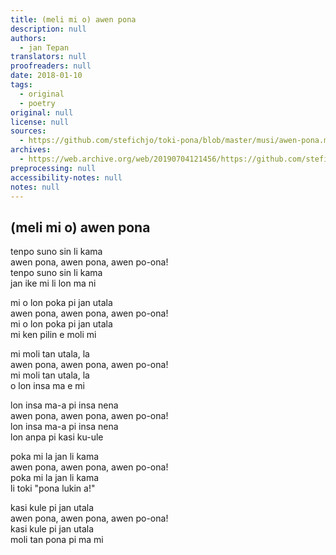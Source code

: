 ```yaml
---
title: (meli mi o) awen pona
description: null
authors:
  - jan Tepan
translators: null
proofreaders: null
date: 2018-01-10
tags:
  - original
  - poetry
original: null
license: null
sources:
  - https://github.com/stefichjo/toki-pona/blob/master/musi/awen-pona.md
archives:
  - https://web.archive.org/web/20190704121456/https://github.com/stefichjo/toki-pona/blob/master/musi/awen-pona.md
preprocessing: null
accessibility-notes: null
notes: null
---
```


## (meli mi o) awen pona

tenpo suno sin li kama  \
awen pona, awen pona, awen po-ona!  \
tenpo suno sin li kama  \
jan ike mi li lon ma ni

mi o lon poka pi jan utala  \
awen pona, awen pona, awen po-ona!  \
mi o lon poka pi jan utala  \
mi ken pilin e moli mi

mi moli tan utala, la  \
awen pona, awen pona, awen po-ona!  \
mi moli tan utala, la  \
o lon insa ma e mi

lon insa ma-a pi insa nena  \
awen pona, awen pona, awen po-ona!  \
lon insa ma-a pi insa nena  \
lon anpa pi kasi ku-ule

poka mi la jan li kama  \
awen pona, awen pona, awen po-ona!  \
poka mi la jan li kama  \
li toki "pona lukin a!"

kasi kule pi jan utala  \
awen pona, awen pona, awen po-ona!  \
kasi kule pi jan utala  \
moli tan pona pi ma mi
